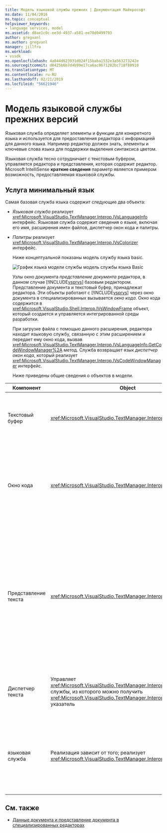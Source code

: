 ```yaml
---
title: Модель языковой службы прежних | Документация Майкрософт
ms.date: 11/04/2016
ms.topic: conceptual
helpviewer_keywords:
- language services, model
ms.assetid: d8ae1c0c-ee3d-4937-a581-ee78d0499793
author: gregvanl
ms.author: gregvanl
manager: jillfra
ms.workload:
- vssdk
ms.openlocfilehash: 4a044d623931d024f15baba1532e3a563273242e
ms.sourcegitcommit: d0425b6b7d4b99e17ca6ac0671282bc718f80910
ms.translationtype: MT
ms.contentlocale: ru-RU
ms.lasthandoff: 02/21/2019
ms.locfileid: "56621946"
---
```

# <a name="model-of-a-legacy-language-service"></a>Модель языковой службы прежних версий
Языковая служба определяет элементы и функции для конкретного языка и используется для предоставления редактора с информацией для данного языка. Например редактор должен знать, элементы и ключевые слова языка для поддержки выделения синтаксиса цветом.

 Языковая служба тесно сотрудничает с текстовым буфером, управляется редактора и представления, которая содержит редактор. Microsoft IntelliSense **краткие сведения** параметр является примером возможность, предоставляемая языковой службы.

## <a name="a-minimal-language-service"></a>Услуга минимальный язык
 Самая базовая служба языка содержит следующие два объекта:

- *Языковая служба* реализует <xref:Microsoft.VisualStudio.TextManager.Interop.IVsLanguageInfo> интерфейс. Языковая служба содержит сведения о языке, включая его имя, расширения имен файлов, диспетчер окон кода и палитры.

- *Палитры* реализует <xref:Microsoft.VisualStudio.TextManager.Interop.IVsColorizer> интерфейс.

  Ниже концептуальной показаны модель службу языка basic.

  ![График языка модели службы](../../extensibility/media/vslanguageservicemodel.gif "vsLanguageServiceModel") модель службы языка Basic

  Узлы окно документа *представление документа* редактора, в данном случае [!INCLUDE[vsprvs](../../code-quality/includes/vsprvs_md.md)] базовым редактором. Представление документа и текстовый буфер, принадлежат редактора. Эти объекты работают с [!INCLUDE[vsprvs](../../code-quality/includes/vsprvs_md.md)] через окно документа в специализированных вызывается *окно кода*. Окно кода содержится в <xref:Microsoft.VisualStudio.Shell.Interop.IVsWindowFrame> объект, который создается и управляется интегрированной среды разработки.

  При загрузке файла с помощью данного расширения, редактора находит языковую службу, связанную с этим расширением и передает ему окно кода, вызвав <xref:Microsoft.VisualStudio.TextManager.Interop.IVsLanguageInfo.GetCodeWindowManager%2A> метод. Служба возвращает язык *диспетчер окон кода*, который реализует <xref:Microsoft.VisualStudio.TextManager.Interop.IVsCodeWindowManager> интерфейс.

  Ниже приведены общие сведения о объектов в модели.

| Компонент | Object | Функция |
|------------------| - | - |
| Текстовый буфер | <xref:Microsoft.VisualStudio.TextManager.Interop.VsTextBuffer> | Чтение и запись текстовый поток в Юникоде. Существует возможность текст для использования в других кодировках. |
| Окно кода | <xref:Microsoft.VisualStudio.TextManager.Interop.VsCodeWindow> | Окно документа, который содержит один или несколько представлений текста. Когда [!INCLUDE[vsprvs](../../code-quality/includes/vsprvs_md.md)] находится в режиме многодокументного интерфейса (MDI) в окне кода является дочерней формы MDI. |
| Представление текста | <xref:Microsoft.VisualStudio.TextManager.Interop.VsTextView> | Окно, которое позволяет пользователю перейти и просмотреть текст с помощью клавиатуры и мыши. Текст отображается для пользователя как редактор. Можно использовать представления текста в windows обычный редактор, окно вывода и окно "Интерпретация". Кроме того можно настроить одно или несколько представлений текста в окне кода. |
| Диспетчер текста | Управляет <xref:Microsoft.VisualStudio.TextManager.Interop.SVsTextManager> службы, из которого можно получить <xref:Microsoft.VisualStudio.TextManager.Interop.IVsTextManager> указатель | Компонент, который совместно используется всеми компонентами, описанные ранее общей информации. |
| языковая служба | Реализация зависит от того; реализует <xref:Microsoft.VisualStudio.TextManager.Interop.IVsLanguageInfo> | Объект, реализующий редактор с информацией конкретного языка, например выделение синтаксиса, завершение операторов и парные фигурные скобки. |

## <a name="see-also"></a>См. также
- [Данные документа и представление документа в специализированных редакторах](../../extensibility/document-data-and-document-view-in-custom-editors.md)